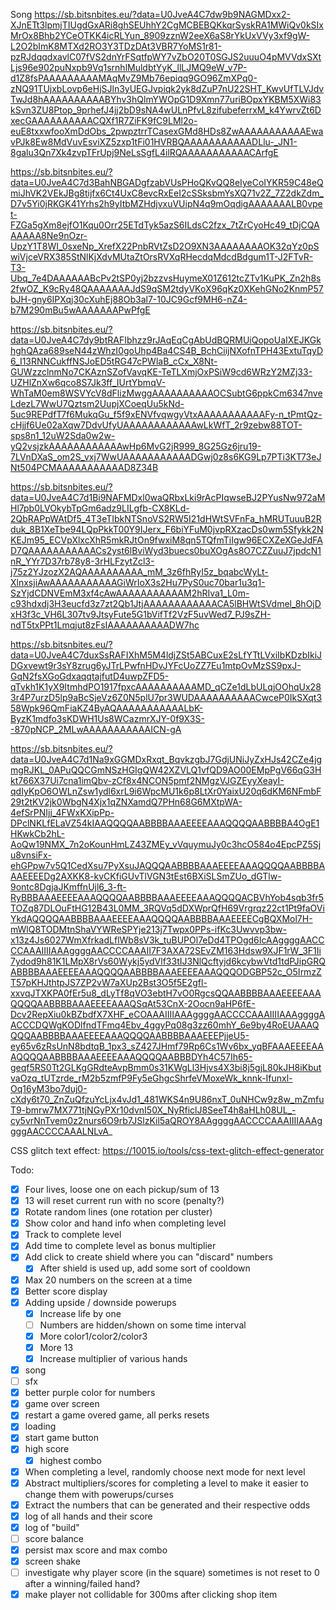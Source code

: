 Song
https://sb.bitsnbites.eu/?data=U0JveA4C7dw9b9NAGMDxx2-XJnETt3lpmjTIUgdGxARi8ghSEUhhY2CgMCBEBQKkqrSyskRA1MWiQv0kSIxMrOx8Bhb2YCeOTKK4icRLYun_8909zznW2eeX6aS8rYkUxVVy3xf9gW-L2O2bImK8MTXd2RO3Y3TDzDAt3VBR7YoMS1r81-pzRJdqqdxavlC07fVS2dnYrFSqtfpWY7vZbO20T0SGJS2uuuO4pMVVdxSXtLjs96e902puNxpb9Vq1srnhlMuldbtYyK_llLJMQ9eW_v7P-d1Z8fsPAAAAAAAAAMAqMvZ9Mb76epiqq9GO96ZmXPq0-zNQ91TUjxbLovp6eHjSJln3yUEGJvpiqk2yk8dZuP7nU22SHT_KwvUfTLVJdvTwJd8hAAAAAAAAAABYhv3hQlmYWOpG1D9Xmn77uriBOpxYKBM5XWi83kSvn3ZU8Ptop_9prhefJ4jj2bD9sNA4wULnPfvL8zifubeferrxM_k4YwrvZt6DxecGAAAAAAAAAACQXf1R7ZiFK9fC9LMl2o-euE8txxwfooXmDdObs_2pwpztrrTCasexGMd8HDs8ZwAAAAAAAAAAAEwavPJk8Ew8MdVuvEsviXZ5zxp1tFi01HVRBQAAAAAAAAAAADLlu-_JN1-8galu3Qn7Xk4zvpTFrUpj9NeLsSgfL4ilRQAAAAAAAAAAACArfgE

https://sb.bitsnbites.eu/?data=U0JveA4C7d3BahNBGADgfzabVUsPHoQKvQQ8eIyeCoIYKR59C48eQmiJhVK2VEkJBg8tijfx6Ct4UxC8evcRxEeI2cSSksbmYsXQ71v2Z_7Z2dkZdm_D7v5Yi0jRKGK41Yrhs2h9yItbMZHdjvxuVUipN4q9mOqdigAAAAAAALB0vpet-FZGa5gXm8ejfO1Kqu0Orr25ETdTyk5azS6ILdsC2fzx_7tZrCyoHc49_tDjCQAAAAAA8Ne9nOzr-UpzY1T8WI_0sxeNp_XrefX22PnbRVtZsD2O9XN3AAAAAAAAOK32qYz0pSwiVjceVRX385StNlKjXdvMUtaZtOrsRVXqRHecdqMdcdBdgum1T-J2FTvR-T3-Ubq_7e4DAAAAAABcPv2tSP0yj2bzzvsHuymeX01Z612tcZTv1KuPK_Zn2h8s2fwOZ_K9cRy48QAAAAAAAJdS9qSM2tdyVKoX96qKz0XKehGNo2KnmP57bJH-gny6IPXqj30cXuhEj88Ob3al7-10JC9Gcf9MH6-nZ4-b7M290mBu5wAAAAAAAPwPfgE

https://sb.bitsnbites.eu/?data=U0JveA4C7dy9btRAFIbhzz9rJAqEqCgAbUdBQRMUiQopoUaIXEJKGkhghQAza689seN44zWhzI0goUhp4Ba4CS4B_BchCiijNXofnTPH43ExtuTqyD6_I13RNNCukffNSJoED5tRG47cPWlaB_cCx_X8Nt-GUWzzclnmNo7CKAznSZofVavqKE-TeTLXmjOxPSiW9cd6WRzY2MZj33-UZHlZnXw6qco8S7Jk3ff_IUrtYbmqV-WhTaM0em8WSVYcV8dFlizMwggAAAAAAAAAAOCSubtG6ppkCm6347nveLdezL7WwU7Qztsm2UupjXCoeqUu5kNd-5uc9REPdfT7f6MukqGu_f5f9xENVfvqwgyVtxAAAAAAAAAAAFy-n_tPmtQz-cHjjf6Ue02aXqw7DdvUfyUAAAAAAAAAAAAwLkWfT_2r9zebw88TOT-sps8n1_12uW2Sda0w2w-yQ2vsjzkAAAAAAAAAAAAwHp6MvG2jR999_8G25Gz6jru19-7LVnDXaS_om2S_vxj7WwUAAAAAAAAAAADGwj0z8s6KG9Lp7PTi3KT73eJNt504PCMAAAAAAAAAAAD8Z34B

https://sb.bitsnbites.eu/?data=U0JveA4C7d1Bi9NAFMDxl0waQRbxLki9rAcPIqwseBJ2PYusNw972aMHl7pb0LVOkybTpGm6adz9LILgfb-CX8KLd-2QbRAPpWAtDf5_4T3eTIbkNTSnoVS2RW5I21dHWtSVFnFa_hMRUTuuuB2Rduk_8B1XeTbe94LQpPkkT00Y9IJerx_F6biYFuM0jvpRXzacDs0wm5Sfykk2NKEJm95_ECVpXlxcXhR5mkRJtOn9fwxiM8qn5TQfmTiIgw96ECXZeXGeJdFAD7QAAAAAAAAAAACs2yst6lBviWyd3buecs0buXOgAs8O7CZZuuJ7jpdcN1nR_YYr7D37rb78y8-3rHLFzytZcl3-j75z2YJzozX2AQAAAAAAAAAA_mM_3z6fhRyI5z_bqabcWyLt-XlnxsjiAwAAAAAAAAAAAGiWrIoX3s2Hu7PyS0uc70bar1u3q1-SzYjdCDNVEmM3xf4cAwAAAAAAAAAAAM2hRIva1_L0m-c93hdxdj3H3eucfd3z7zt2Qb1JtjAAAAAAAAAAAACA5lBHWtSVdmel_8hOjDxH3f3c_VH6L307tv9JtsyFute5G1bVifTf2VzF5uvWed7_PJ9sZH-ndT5txPPt1Lmqjut8zFsIAAAAAAAAAADW7hc

https://sb.bitsnbites.eu/?data=U0JveA4C7duxSsRAFIXhM5M4ldjZSt5ABCuxE2sLfYTtLVxiIbKDzbIkiJDGxvewt9r3sY8zrug6yJTrLPwfnHDvJYFcUoZZ7Eu1mtpOvMzSS9pxJ-GqN2fsXGoGdxaqqtajfutD4uwpZFD5-qTvkh1K1yX9ItmhdPO1917fpxcAAAAAAAAAAMD_qCZe1dLbULqjOOhqUx283r4P7urzD5lp9aBcSjeVz6Z0N5plU7pr3WUDAAAAAAAAAACwceP0IkSXqt358Wpk96QmFiaKZ4ByAQAAAAAAAAAAALbK-ByzK1mdfo3sKDWH1Us8WCazmrXJY-0f9X3S--870pNCP_2MLwAAAAAAAAAAAICN-gA

https://sb.bitsnbites.eu/?data=U0JveA4C7d1Na9xGGMDxRxqt_BqvkzgbJ7GdjUNiJyZxHJs42CZe4jgmgRJKL_0APuQQCGmNSzHGIgQW42XZVLQ1vfQD9AO00EMpPgV66qG3Hkt766X37Ui7cna1imQbv-zCf8x4NCON5pmf2NMgzVJGZEyyXeayI-qdIyKpO6OWLnZsw1ydl6xrL9i6WpcMU1k6p8LtXr0YaixU20q6dKM6NFmbF29t2tKV2jk0WbgN4Xjx1qZNXamdQ7PHn68G6MXtpWA-4efSrPNIjj_4FWxKXipPp-DPclNKLfELaVZ54kIAAQQQQAABBBBAAAEEEEAAAQQQQAABBBBA4OgE1HKwkCb2hL-AoQw19NMX_7n2oKounHmLZ43ZMEy_vVquymuJy0c3hcO584o4EpcPZ5Sju8vnsiFx-ehGPpw7v5Q1CedXsu7PyXsuJAQQQAABBBBAAAEEEEAAAQQQQAABBBBAAAEEEEDg2AXKK8-kvCKfiGUvTlVGN3tEst6BXiSLSmZUo_dGTlw-9ontc8DgjaJKmffnUjl6_3-ft-RyBBBAAAEEEEAAAQQQQAABBBBAAAEEEEAAAQQQQACBVhYob4sqb3fr5TOZq87DLOuFtHG12B43L0MM_3RQVq5dDXWprQfH69Vrgrqz22ct1Pt9faOViYkdAQQQQAABBBBAAAEEEEAAAQQQQAABBBBAAAEEEECgBQXMol7H-mWlQ8TODMtnShaVYWReSPYje213j7Twpx0PPs-ifKc3Uwvvp3bw-x13z4Js6027WmXfrkadLflWb8sV3k_tuBUPOl7eDd4TPOgd6IcAAggggAACCCCAAAIIIIAAAggggAACCCCAAAII7F3AXA72SEvZM163Hdsw9XJF1rW_3F1Ii7ydod9h81K1LMpX8rVs60Wykj5ydVlf33tIJ3NlQcftyjd6kcybwVtd1tdPJipGRQABBBBAAAEEEEAAAQQQQAABBBBAAAEEEEAAAQQQODGBP52c_O5IrmzZT57pKHJthtpJS7ZP2vW7aXUp2Bst3O5f5E2gfl-xxvqJTXKPA0fEr5u8_dLyTf8qVO3ebtH7vO0RgcsQQAABBBBAAAEEEEAAAQQQQAABBBBAAAEEEEAAAQSqAt53CnX-2Oocn9aHP6fE-Dcv2RepXiu0kBZbdfX7XHF_eCOAAAIIIIAAAggggAACCCCAAAIIIIAAAggggAACCCDQWgKODlfndTFmq4Ebv_4ggyPq08g3zz60mhY_6e9by4RoEUAAAQQQQAABBBBAAAEEEEAAAQQQQAABBBBAAAEEEPjjeU5-ey65v6zRsUnN8bdtqB_1px3_sZ427JHmf79Rp6Cs1Wv6bx_yqBFAAAEEEEAAAQQQQAABBBBAAAEEEEAAAQQQQAABBBDYh4C57Ih65-geqf5RS0Tt2GLKgGRdteAvpBmm0s31KWgLl3Hjvs4X3bi8j5gjL80kJH8iKbutvaOzq_tUTzrde_rM2b5zmfP9Fy5eGhgcShrfeVMoxeWk_knnk-Ifunxl-Oq16yM3bo7duj0-cXdy6t70_ZnZuQfzuYcLjx4vJd1_481WKS4n9U86nxT_0uNHCw9z8w_mZmfuT9-bmrw7MX771tjNGyPXr10dvnI50X_NyRficlJ8SeeT4h8aHLh08UL_-cy5vrNnTvem0z2nurs6O9rb7JSlzKil5aQROY8AAggggAACCCCAAAIIIIAAAggggAACCCCAAALNLvA_

CSS glitch text effect:
https://10015.io/tools/css-text-glitch-effect-generator

Todo:

- [x] Four lives, loose one on each pickup/sum of 13
- [x] 13 will reset current run with no score (penalty?)
- [x] Rotate random lines (one rotation per cluster)
- [x] Show color and hand info when completing level
- [x] Track to complete level
- [x] Add time to complete level as bonus multiplier
- [x] Add click to create shield where you can "discard" numbers
  - [x] After shield is used up, add some sort of cooldown
- [x] Max 20 numbers on the screen at a time
- [x] Better score display
- [x] Adding upside / downside powerups
  - [x] Increase life by one
  - [ ] Numbers are hidden/shown on some time interval
  - [x] More color1/color2/color3
  - [x] More 13
  - [x] Increase multiplier of various hands
- [x] song
- [ ] sfx
- [x] better purple color for numbers
- [x] game over screen
- [x] restart a game overed game, all perks resets
- [x] loading
- [x] start game button
- [x] high score
  - [x] highest combo
- [x] When completing a level, randomly choose next mode for next level
- [x] Abstract multipliers/scores for completing a level to make it easier to change them with powerups/curses
- [x] Extract the numbers that can be generated and their respective odds
- [x] log of all hands and their score
- [x] log of "build"
- [ ] score balance
- [x] persist max score and max combo
- [x] screen shake
- [ ] investigate why player score (in the square) sometimes is not reset to 0 after a winning/failed hand?
- [x] make player not collidable for 300ms after clicking shop item